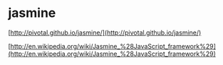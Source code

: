 # jasmine

[http://pivotal.github.io/jasmine/](http://pivotal.github.io/jasmine/)

[http://en.wikipedia.org/wiki/Jasmine_%28JavaScript_framework%29](http://en.wikipedia.org/wiki/Jasmine_%28JavaScript_framework%29)
